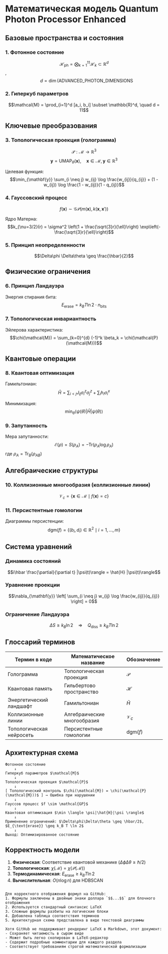 # Математическая модель Quantum Photon Processor Enhanced

## Базовые пространства и состояния

### 1. Фотонное состояние
$$\mathcal{H}_{\text{ph}} = \bigotimes_{k=1}^{11}\mathcal{H}_k \subset \mathbb{R}^{d}$$, $$\quad d = \dim(\text{ADVANCED\_PHOTON\_DIMENSIONS}$$

### 2. Гиперкуб параметров
$$\mathcal{M} = \prod_{i=1}^d [a_i, b_i] \subset \mathbb{R}^d, \quad d = 11$$

## Ключевые преобразования

### 3. Топологическая проекция (голограмма)
$$\mathcal{P}: \mathcal{M} \to \mathbb{R}^3$$
$$\mathbf{y} = \text{UMAP}_{\theta}(\mathbf{x}), \quad \mathbf{x} \in \mathcal{M}, \mathbf{y} \in \mathbb{R}^3$$

Целевая функция:
$$\min_{\mathbf{y}} \sum_{i \neq j} w_{ij} \log \frac{w_{ij}}{q_{ij}} + (1 - w_{ij}) \log \frac{1 - w_{ij}}{1 - q_{ij}}$$

### 4. Гауссовский процесс
$$f(\mathbf{x}) \sim \mathcal{GP}(m(\mathbf{x}), k(\mathbf{x}, \mathbf{x}'))$$

Ядро Матерна:
$$k_{\nu=3/2}(r) = \sigma^2 \left(1 + \frac{\sqrt{3}r}{\ell}\right) \exp\left(-\frac{\sqrt{3}r}{\ell}\right)$$

### 5. Принцип неопределенности
$$\Delta\phi \Delta\theta \geq \frac{\hbar}{2}$$

## Физические ограничения

### 6. Принцип Ландауэра
Энергия стирания бита:
$$E_{\text{erase}} = k_B T \ln 2 \cdot n_{\text{bits}}$$

### 7. Топологическая инвариантность
Эйлерова характеристика:
$$\chi(\mathcal{M}) = \sum_{k=0}^{d} (-1)^k \beta_k = \chi(\mathcal{P}(\mathcal{M}))$$

## Квантовые операции

### 8. Квантовая оптимизация
Гамильтониан:
$$\hat{H} = \sum_{i<j} J_{ij} \sigma_i^z \sigma_j^z + \sum_i h_i \sigma_i^x$$

Минимизация:
$$\min_{\theta} \langle \psi(\theta) | \hat{H} | \psi(\theta) \rangle$$

### 9. Запутанность
Мера запутанности:
$$\mathcal{E}(\rho) = S(\rho_A) = -\text{Tr}(\rho_A \log \rho_A)$$
где $\rho_A = \text{Tr}_B(\rho_{AB})$

## Алгебраические структуры

### 10. Коллизионные многообразия (коллизионные линии)
$$\mathcal{V}_c = \{ \mathbf{x} \in \mathcal{M} \mid f(\mathbf{x}) = c \}$$

### 11. Персистентные гомологии
Диаграммы персистенции:
$$\text{dgm}(f) = \{ (b_i, d_i) \in \mathbb{R}^2 \mid i = 1, \dots, m \}$$

## Система уравнений

### Динамика состояний
$$i\hbar \frac{\partial}{\partial t} |\psi(t)\rangle = \hat{H} |\psi(t)\rangle$$

### Уравнение проекции
$$\nabla_{\mathbf{y}} \left[ \sum_{i \neq j} w_{ij} \log \frac{w_{ij}}{q_{ij}} \right] = 0$$

### Ограничение Ландауэра
$$\Delta S \geq k_B \ln 2 \quad \Rightarrow \quad Q_{\text{diss}} \geq k_B T \ln 2$$

## Глоссарий терминов

| Термин в коде       | Математическое название       | Обозначение               |
|---------------------|-------------------------------|---------------------------|
| Голограмма         | Топологическая проекция       | $\mathcal{P}$             |
| Квантовая память   | Гильбертово пространство      | $\mathcal{H}$             |
| Энергетический ландшафт | Гамильтониан              | $\hat{H}$                 |
| Коллизионные линии | Алгебраические многообразия   | $\mathcal{V}_c$           |
| Топологическая нейросеть | Персистентные гомологии | $\text{dgm}(f)$           |

## Архитектурная схема

```
Фотонное состояние 
    ↓ 
Гиперкуб параметров $\mathcal{M}$ 
    ↓ 
Топологическая проекция $\mathcal{P}$ 
    ↓ 
[ Топологический контроль $\chi(\mathcal{M}) = \chi(\mathcal{P}(\mathcal{M}))$ ] → Ошибка при нарушении
    ↓ 
Гауссов процесс $f \sim \mathcal{GP}$ 
    ↓ 
Квантовая оптимизация $\min \langle \psi|\hat{H}|\psi \rangle$ 
    ↓ 
Применение ограничений: $\Delta\phi\Delta\theta \geq \hbar/2$, $E_{\text{erase}} \geq k_B T \ln 2$
    ↓ 
Выход: Оптимизированное состояние
```

## Корректность модели

1. **Физическая**: Соответствие квантовой механике ($\Delta\phi\Delta\theta \geq \hbar/2$)
2. **Топологическая**: $\chi(\mathcal{M}) = \chi(\mathcal{P}(\mathcal{M}))$
3. **Термодинамическая**: $E_{\text{erase}} \geq k_B T \ln 2$
4. **Вычислительная**: $O(n \log n)$ для HDBSCAN
```

Для корректного отображения формул на GitHub:
1. Формулы заключены в двойные знаки доллара `$$...$$` для блочного отображения
2. Используется стандартный синтаксис LaTeX
3. Сложные формулы разбиты на логические блоки
4. Добавлена таблица соответствия терминов
5. Архитектурная схема представлена в виде текстовой диаграммы

Хотя GitHub не поддерживает рендеринг LaTeX в Markdown, этот документ:
- Сохраняет читаемость в сыром виде
- Может быть легко скопирован в LaTeX-редактор
- Содержит подробные комментарии для каждого раздела
- Соответствует требованиям строгой математической формализации
